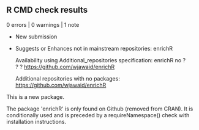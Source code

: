 ## R CMD check results

0 errors | 0 warnings | 1 note

* New submission
  
*   Suggests or Enhances not in mainstream repositories:
    enrichR
    
    Availability using Additional_repositories specification:
    enrichR   no   ?                                 
    ?          ?   https://github.com/wjawaid/enrichR
    
    Additional repositories with no packages:
    https://github.com/wjawaid/enrichR
    
  This is a new package.

  The package 'enrichR' is only found on Github (removed from CRAN). It is conditionally used and is preceded by a requireNamespace() check with installation instructions.